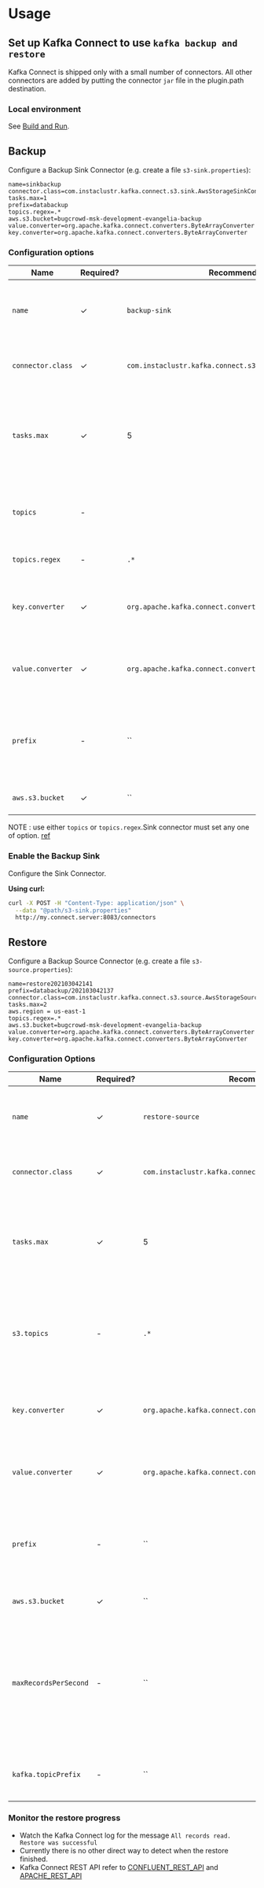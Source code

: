 # Usage

## Set up Kafka Connect to use `kafka backup and restore`

Kafka Connect is shipped only with a small number of connectors. All other connectors are added by putting the connector `jar` file in the plugin.path destination.

### Local environment

See [Build and Run](Quick_Start.md).

## Backup

Configure a Backup Sink Connector
(e.g. create a file `s3-sink.properties`):

```
name=sinkbackup
connector.class=com.instaclustr.kafka.connect.s3.sink.AwsStorageSinkConnector
tasks.max=1
prefix=databackup
topics.regex=.*
aws.s3.bucket=bugcrowd-msk-development-evangelia-backup
value.converter=org.apache.kafka.connect.converters.ByteArrayConverter
key.converter=org.apache.kafka.connect.converters.ByteArrayConverter  
```

### Configuration options

| Name                        | Required? | Recommended Value                                    | Comment                                                                                                |
|-----------------------------|-----------|------------------------------------------------------|--------------------------------------------------------------------------------------------------------|
| `name`                      | ✓         | `backup-sink`                                          | A unique name identifying this connector jobs                                                          |
| `connector.class`           | ✓         | `com.instaclustr.kafka.connect.s3.sink.AwsStorageSinkConnector`      | Must be this class to use `kafka-connect`                                              |
| `tasks.max`                 | ✓         | 5                                                    | Number of threads for backup. Set number kafka topic partation                                        |
| `topics`                    | -         |                                                      | Explicit, comma-separated list of topics to back up                                                    |
| `topics.regex`              | -         | `.*`                                                  | Topic regex to back up                                                                                |
| `key.converter`             | ✓         | `org.apache.kafka.connect.converters.ByteArrayConverter` | Must be this class to interpret the data as bytes                                                      |
| `value.converter`           | ✓         | `org.apache.kafka.connect.converters.ByteArrayConverter` | Must be this class to interpret the data as bytes                                                      |
| `prefix`                    | -         | ``                                                   | The path prefix to the location the s3 objects must be put                                                       |
| `aws.s3.bucket`             | ✓         | ``                                     | S3 bucket to be written to.                                  |

NOTE : use either `topics` or `topics.regex`.Sink connector must set any one of option. [ref](https://kafka.apache.org/documentation/#connect_rest)

### Enable the Backup Sink

Configure the Sink Connector.

**Using curl:**

```sh
curl -X POST -H "Content-Type: application/json" \
  --data "@path/s3-sink.properties"
  http://my.connect.server:8083/connectors
```

## Restore

Configure a Backup Source Connector
(e.g. create a file `s3-source.properties`):

```
name=restore202103042141
prefix=databackup/202103042137
connector.class=com.instaclustr.kafka.connect.s3.source.AwsStorageSourceConnector
tasks.max=2
aws.region = us-east-1
topics.regex=.*
aws.s3.bucket=bugcrowd-msk-development-evangelia-backup
value.converter=org.apache.kafka.connect.converters.ByteArrayConverter
key.converter=org.apache.kafka.connect.converters.ByteArrayConverter

```

### Configuration Options

| Name                        | Required? | Recommended Value                                    | Comment                                                                                                |
|-----------------------------|-----------|------------------------------------------------------|--------------------------------------------------------------------------------------------------------|
| `name`                      | ✓         | `restore-source`                                       | A unique name identifying this connector jobs                                                        |
| `connector.class`           | ✓         | `com.instaclustr.kafka.connect.s3.sink.AwsStorageSourceConnector`      | Must be this class to use `kafka-connect`                                            |
| `tasks.max`                 | ✓         | 5                                                    | Number of threads for restore. Set number kafka topic partation                                        |
| `s3.topics   `              | -         | `.*`                                                  | Specify the required topics to process found in an S3 bucket location                                 |
| `key.converter`             | ✓         | `org.apache.kafka.connect.converters.ByteArrayConverter` | Must be this class to interpret the data as bytes                                                  |
| `value.converter`           | ✓         | `org.apache.kafka.connect.converters.ByteArrayConverter` | Must be this class to interpret the data as bytes                                                  |
| `prefix`                    | -         | ``                                                   | The path prefix to the location the s3 objects must be read from                                       |
| `aws.s3.bucket`             | ✓         | ``                                                   | S3 bucket to be written to                                                                            |
| `maxRecordsPerSecond`       | -         | ``                                                    | The rate of records being produced to kafka. Will help with tuning it according to the capability of a worker   |
| `kafka.topicPrefix`         | -         | ``                                                   | Specify a prefix for the kafka topic written to                                                         |


### Monitor the restore progress

* Watch the Kafka Connect log for the message `All records
  read. Restore was successful`
* Currently there is no other direct way to detect when the restore finished.
* Kafka Connect REST API refer to
[CONFLUENT_REST_API](https://docs.confluent.io/current/connect/references/restapi.html) and 
[APACHE_REST_API](https://kafka.apache.org/documentation/#connect_rest)
